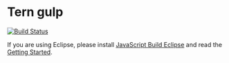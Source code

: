 # Tern gulp

[![Build Status](https://secure.travis-ci.org/angelozerr/tern-gulp.png)](http://travis-ci.org/angelozerr/tern-gulp)

If you are using Eclipse, please install [JavaScript Build Eclipse](https://github.com/angelozerr/jsbuild-eclipse/) and read the [Getting Started](https://github.com/angelozerr/jsbuild-eclipse/wiki/Getting-Started).
